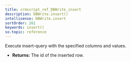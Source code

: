 ```yaml
---
title: crmscript_ref_DBWrite_insert
description: DBWrite.insert()
intellisense: DBWrite.insert
sortOrder: 261
keywords: insert()
so.topic: reference
---
```


Execute insert-query with the specified columns and values.


* **Returns:** The id of the inserted row.


